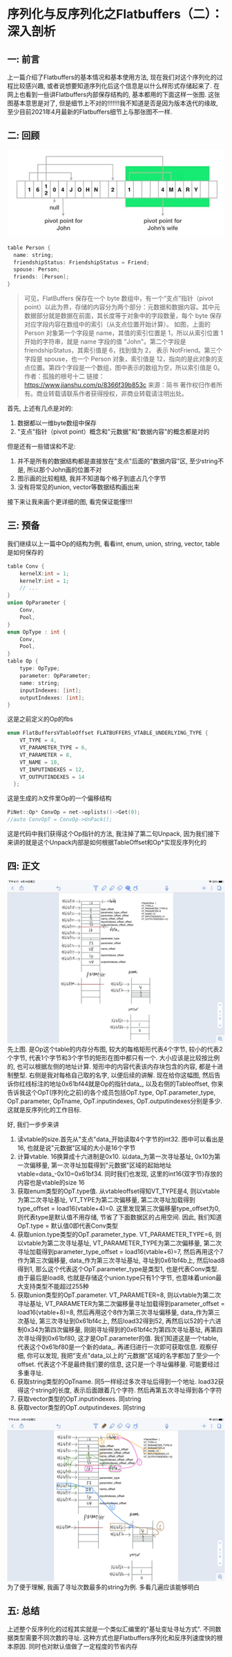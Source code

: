 # 序列化与反序列化之Flatbuffers（二）：深入剖析
## 一: 前言
上一篇介绍了Flatbuffers的基本情况和基本使用方法, 现在我们对这个序列化的过程比较感兴趣, 或者说想要知道序列化后这个信息是以什么样形式存储起来了. 在网上也看到一些讲Flatbuffers内部保存结构的, 基本都用的下面这样一张图. 这张图基本意思是对了, 但是细节上不对的!!!!!!!我不知道是否是因为版本迭代的缘故, 至少目前2021年4月最新的Flatbuffers细节上与那张图不一样.
## 二: 回顾
![](./picture/序列化与反序列化之Flatbuffers/3.jpg)
```c
table Person {
  name: string;
  friendshipStatus: FriendshipStatus = Friend;
  spouse: Person;
  friends: [Person];
}
```
>可见，FlatBuffers 保存在一个 byte 数组中，有一个“支点”指针（pivot point）以此为界，存储的内容分为两个部分：元数据和数据内容。其中元数据部分就是数据在前面，其长度等于对象中的字段数量，每个 byte 保存对应字段内容在数组中的索引（从支点位置开始计算）。
如图，上面的 Person 对象第一个字段是 name，其值的索引位置是 1，所以从索引位置 1 开始的字符串，就是 name 字段的值 "John"。第二个字段是 friendshipStatus，其索引值是 6，找到值为 2， 表示 NotFriend。第三个字段是 spouse，也一个 Person 对象，索引值是 12，指向的是此对象的支点位置。第四个字段是一个数组，图中表示的数组为空，所以索引值是 0。  
作者：孤独的根号十二
链接：https://www.jianshu.com/p/8366f39b853c
来源：简书
著作权归作者所有。商业转载请联系作者获得授权，非商业转载请注明出处。

首先, 上述有几点是对的:
1. 数据都以一维byte数组中保存
1. "支点"指针（pivot point）概念和"元数据"和"数据内容"的概念都是对的

但是还有一些错误和不足:
1. 并不是所有的数据结构都是直接放在"支点"后面的"数据内容"区, 至少string不是, 所以那个John画的位置不对
1. 图示画的比较粗糙, 我并不知道每个格子到底占几个字节
1. 没有将常见的union, vector等数据结构画出来

接下来让我来画个更详细的图, 看完保证能懂!!!!
## 三: 预备
我们继续以上一篇中Op的结构为例, 看看int, enum, union, string, vector, table是如何保存的
```c
table Conv {
    kernelX:int = 1;
    kernelY:int = 1;
    // ...
}
union OpParameter {
    Conv,
    Pool,
}
enum OpType : int {
    Conv,
    Pool,
}
table Op {
    type: OpType;
    parameter: OpParameter;
    name: string;
    inputIndexes: [int];
    outputIndexes: [int];
}
```
这是之前定义的Op的fbs
```c
enum FlatBuffersVTableOffset FLATBUFFERS_VTABLE_UNDERLYING_TYPE {
    VT_TYPE = 4,
    VT_PARAMETER_TYPE = 6,
    VT_PARAMETER = 8,
    VT_NAME = 10,
    VT_INPUTINDEXES = 12,
    VT_OUTPUTINDEXES = 14
  };
```
这是生成的.h文件里Op的一个偏移结构
```c
PiNet::Op* ConvOp = net->oplists()->Get(0);
//auto ConvOpT = ConvOp->UnPack();
```
这是代码中我们获得这个Op指针的方法, 我注掉了第二句Unpack, 因为我们接下来讲的就是这个Unpack内部是如何根据TableOffset和Op*实现反序列化的

## 四: 正文
![](./picture/序列化与反序列化之Flatbuffers/1.jpg)
先上图. 是Op这个table的内存分布图, 较大的每格矩形代表4个字节, 较小的代表2个字节, 代表1个字节和3个字节的矩形在图中都只有一个. 大小应该是比较按比例的, 也可以根据左侧的地址计算. 矩形中的内容代表该内存块包含的内容, 都是十进制整型. 右侧是我对每格自己取的名字, 以便后续的讲解. 现在给你这幅图, 然后告诉你红线标注的地址0x61bf44就是Op的指针data_, 以及右侧的Tableoffset, 你来告诉我这个OpT(序列化之前)的各个成员包括OpT.type, OpT.parameter_type, OpT.parameter, OpTname, OpT.inputindexes, OpT.outputindexes分别是多少. 这就是反序列化的工作目标.

好, 我们一步步来讲
1. 读vtable的size.首先从"支点"data_开始读取4个字节的int32. 图中可以看出是16, 也就是说"元数据"区域的大小是16个字节
1. 计算vtable. 16换算成十六进制是0x10. 以data_为第一次寻址基址, 0x10为第一次偏移量, 第一次寻址加载得到"元数据"区域的起始地址vtable=data_-0x10=0x61bf34. 同时我们也发现, 这里的int16(双字节)存放的内容也是vtable的size 16
1. 获取enum类型的OpT.type值. 从vtableoffset得知VT_TYPE是4, 则以vtable为第二次寻址基址, VT_TYPE为第二次偏移量, 第二次寻址加载得到type_offset = load16(vtable+4)=0. 这里发现第三次偏移量type_offset为0, 则代表type是默认值不用存储, 节省了下面数据区的占用空间. 因此, 我们知道OpT.type = 默认值0即代表Conv类型
1. 获取union.type类型的OpT.parameter_type. VT_PARAMETER_TYPE=6, 则以vtable为第二次寻址基址, VT_PARAMETER_TYPE为第二次偏移量, 第二次寻址加载得到parameter_type_offset = load16(vtable+6)=7, 然后再用这个7作为第三次偏移量, data_作为第三次寻址基址, 寻址到0x61bf4b上, 然后load8得到1, 那么这个代表这个OpT.parameter_type是类型1, 也是代表Conv类型. 由于最后是load8, 也就是存储这个union.type只有1个字节, 也意味着union最大支持类型不能超过255种
1. 获取union类型的OpT.parameter. VT_PARAMETER=8, 则以vtable为第二次寻址基址, VT_PARAMETER为第二次偏移量寻址加载得到parameter_offset = load16(vtable+8)=8, 然后再用这个8作为第三次寻址偏移量, data_作为第三次基址, 第三次寻址到0x61bf4c上, 然后load32得到52, 再然后以52的十六进制0x34为第四次偏移量, 刚刚寻址得到的0x61bf4c为第四次寻址基址, 再第四次寻址得到0x61bf80, 这才是OpT.parameter的值. 我们知道这是一个table, 代表这个0x61bf80是一个新的data_. 再递归进行一次即可获取信息. 观察仔细, 你可以发现, 我把"支点"data_以上的"元数据"区域的名字都加了至少一个offset. 代表这个不是最终我们要的信息, 这只是一个寻址偏移量. 可能要经过多重寻址.
1. 获取string类型的OpTname. 同5一样经过多次寻址后得到一个地址. load32获得这个string的长度, 表示后面跟着几个字符. 然后再第五次寻址得到各个字符
1. 获取vector类型的OpT.inputindexes. 同string
1. 获取vector类型的OpT.outputindexes. 同string

![](./picture/序列化与反序列化之Flatbuffers/2.jpg)
为了便于理解, 我画了寻址次数最多的string为例. 多看几遍应该能够明白

## 五: 总结
上述整个反序列化的过程其实就是一个类似汇编里的"基址变址寻址方式". 不同数据类型需要不同次数的寻址. 这种方式也是Flatbuffers序列化和反序列速度快的根本原因. 同时也对默认值做了一定程度的节省内存